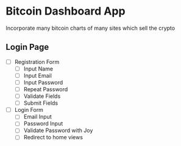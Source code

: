 # Bitcoin Dashboard App

Incorporate many bitcoin charts of many sites which sell the crypto

## Login Page

- [ ] Registration Form
  - [ ] Input Name
  - [ ] Input Email
  - [ ] Input Password
  - [ ] Repeat Password
  - [ ] Validate Fields
  - [ ] Submit Fields

- [ ] Login Form
  - [ ] Email Input
  - [ ] Password Input
  - [ ] Validate Password with Joy
  - [ ] Redirect to home views
